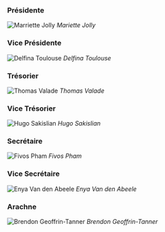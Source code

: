 <div class="member-card">

  ### Présidente
  ![Marriette Jolly](/assets/data/events-pics/Mariette_2023.avif)
  *Mariette Jolly*

</div>

<div class="member-card">

  ### Vice Présidente
  ![Delfina Toulouse](/assets/data/events-pics/Delfina_2023.avif)
  *Delfina Toulouse*

</div>

<div class="member-card">

  ### Trésorier
  ![Thomas Valade](/assets/data/events-pics/Thomas_2023.avif)
  *Thomas Valade*

</div>

<div class="member-card">

  ### Vice Trésorier
  ![Hugo Sakislian](/assets/data/events-pics/Hugo_2023.avif)
  *Hugo Sakislian*

</div>

<div class="member-card">

  ### Secrétaire
  ![Fivos Pham](/assets/data/events-pics/Fivos_2023.avif)
  *Fivos Pham*

</div>

<div class="member-card">

  ### Vice Secrétaire
  ![Enya Van den Abeele](/assets/data/events-pics/Enya_2023.avif)
  *Enya Van den Abeele*

</div>


<div class="member-card">

  ### Arachne
![Brendon Geoffrin-Tanner](/assets/data/events-pics/Brendon_2023.avif)
  *Brendon Geoffrin-Tanner*

</div>
